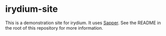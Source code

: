 # irydium-site

This is a demonstration site for irydium. It uses [Sapper](https://github.com/sveltejs/sapper). See the README in the root of this repository for more information.
